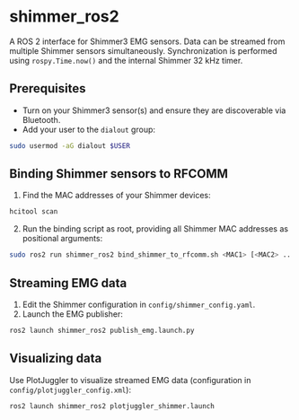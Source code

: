 # shimmer_ros2

A ROS 2 interface for Shimmer3 EMG sensors. Data can be streamed from multiple Shimmer sensors simultaneously. Synchronization is performed using `rospy.Time.now()` and the internal Shimmer 32 kHz timer.

## Prerequisites
- Turn on your Shimmer3 sensor(s) and ensure they are discoverable via Bluetooth.
- Add your user to the `dialout` group:

```bash
sudo usermod -aG dialout $USER
```

## Binding Shimmer sensors to RFCOMM

1. Find the MAC addresses of your Shimmer devices:

```bash
hcitool scan
```

2. Run the binding script as root, providing all Shimmer MAC addresses as positional arguments:

```bash
sudo ros2 run shimmer_ros2 bind_shimmer_to_rfcomm.sh <MAC1> [<MAC2> ...]
```

## Streaming EMG data

1. Edit the Shimmer configuration in `config/shimmer_config.yaml`.
2. Launch the EMG publisher:

```bash
ros2 launch shimmer_ros2 publish_emg.launch.py
```

## Visualizing data

Use PlotJuggler to visualize streamed EMG data (configuration in `config/plotjuggler_config.xml`):

```bash
ros2 launch shimmer_ros2 plotjuggler_shimmer.launch
```
